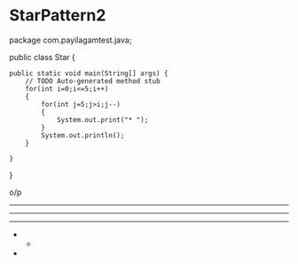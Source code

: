 # StarPattern2
package com.payilagamtest.java;

public class Star {

	public static void main(String[] args) {
		// TODO Auto-generated method stub
		for(int i=0;i<=5;i++)
		{
			for(int j=5;j>i;j--)
			{
				System.out.print("* ");
			}
			System.out.println();
		}

	}

}

o/p
* * * * * 
* * * * 
* * * 
* * 
* 
